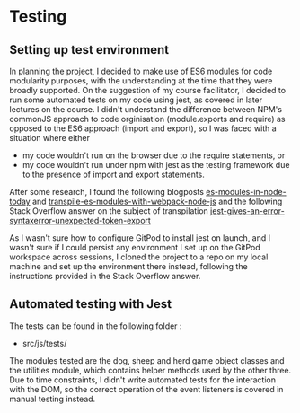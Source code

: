 # Testing

## Setting up test environment
In planning the project, I decided to make use of ES6 modules for code modularity purposes, with the understanding at the time
that they were broadly supported. On the suggestion of my course facilitator, I decided to run some automated tests on my code using
jest, as covered in later lectures on the course. I didn't understand the difference between NPM's commonJS approach to code orginisation
(module.exports and require) as opposed to the ES6 approach (import and export), so I was faced with a situation where either
-   my code wouldn't run on the browser due to the require statements, or
-   my code wouldn't run under npm with jest as the testing framework due to the presence of import and export statements.

After some research, I found the following blogposts
[es-modules-in-node-today](https://blog.logrocket.com/es-modules-in-node-today/)
and 
[transpile-es-modules-with-webpack-node-js](https://blog.logrocket.com/transpile-es-modules-with-webpack-node-js/)
and the following Stack Overflow answer on the subject of transpilation 
[jest-gives-an-error-syntaxerror-unexpected-token-export](https://stackoverflow.com/a/49679658)

As I wasn't sure how to configure GitPod to install jest on launch, and I wasn't sure if I could persist any environment I set up
on the GitPod workspace across sessions, I cloned the project to a repo on my local machine and set up the environment there instead, 
following the instructions provided in the Stack Overflow answer.


## Automated testing with Jest
The tests can be found in the following folder :
- src/js/tests/

The modules tested are the dog, sheep and herd game object classes and the utilities module, which contains helper methods used by the other three. Due to time constraints, I didn't write automated tests for the interaction with the DOM, so the correct operation of the event listeners is covered in manual testing instead.